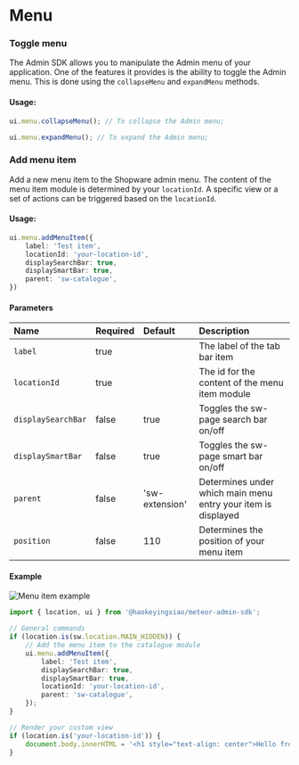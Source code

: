 # Menu

### Toggle menu

The Admin SDK allows you to manipulate the Admin menu of your application. One of the features it provides is the ability to toggle the Admin menu. This is done using the `collapseMenu` and `expandMenu` methods.

#### Usage:
```ts
ui.menu.collapseMenu(); // To collapse the Admin menu;

ui.menu.expandMenu(); // To expand the Admin menu;
```

### Add menu item
Add a new menu item to the Shopware admin menu. The content of the menu item module is determined by your `locationId`.
A specific view or a set of actions can be triggered based on the `locationId`.

#### Usage:
```ts
ui.menu.addMenuItem({
    label: 'Test item',
    locationId: 'your-location-id',
    displaySearchBar: true,
    displaySmartBar: true,
    parent: 'sw-catalogue',
})
```

#### Parameters
| Name                 | Required | Default        | Description                                                   |
| :------------------- | :------- | :------------- | :------------------------------------------------------------ |
| `label`              | true     |                | The label of the tab bar item                                 |
| `locationId`         | true     |                | The id for the content of the menu item module                |
| `displaySearchBar`   | false    | true           | Toggles the sw-page search bar on/off                         |
| `displaySmartBar`    | false    | true           | Toggles the sw-page smart bar on/off                          |
| `parent`             | false    | 'sw-extension' | Determines under which main menu entry your item is displayed |
| `position`           | false    | 110            | Determines the position of your menu item                     |

#### Example
![Menu item example](./assets/add-menu-item-example.png)
```ts
import { location, ui } from '@haokeyingxiao/meteor-admin-sdk';

// General commands
if (location.is(sw.location.MAIN_HIDDEN)) {
    // Add the menu item to the catalogue module
    ui.menu.addMenuItem({
        label: 'Test item',
        displaySearchBar: true,
        displaySmartBar: true,
        locationId: 'your-location-id',
        parent: 'sw-catalogue',
    });
}

// Render your custom view
if (location.is('your-location-id')) {
    document.body.innerHTML = '<h1 style="text-align: center">Hello from your menu item</h1>';
}
```
